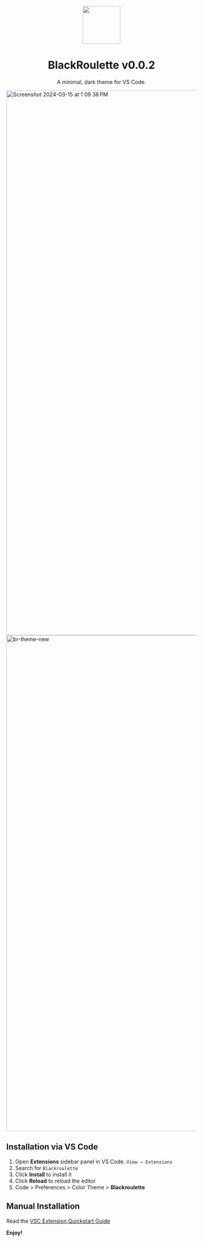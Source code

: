 <p align="center">
  <img width="100" src="https://github.com/j-schneble/blackroulette-site/assets/60337134/6285a53b-6539-47fd-a040-258aebccddcc" />
</p>

<h1 align="center">
 BlackRoulette v0.0.2
</h1>
<p align="center">
  A minimal, dark theme for VS Code. 
</p>

<img width="1440" alt="Screenshot 2024-03-15 at 1 09 38 PM" src="https://github.com/j-schneble/blackroulette-site/assets/60337134/4b82ccc0-9e96-46e8-b57e-44f46a9b585d">


<img width="1311" alt="br-theme-new" src="https://github.com/j-schneble/blackroulette-site/assets/60337134/462750b8-186b-41f3-aa88-422970584d5c">

## Installation via VS Code

1. Open **Extensions** sidebar panel in VS Code. `View → Extensions`
2. Search for `Blackroulette`
3. Click **Install** to install it
4. Click **Reload** to reload the editor
5. Code > Preferences > Color Theme > **Blackroulette**

## Manual Installation

Read the [VSC Extension Quickstart Guide](https://github.com/j-schneble/blackroulette-theme/blob/master/vsc-extension-quickstart.md)



**Enjoy!**
